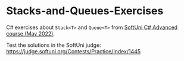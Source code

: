 # Stacks-and-Queues-Exercises

C# exercises about `Stack<T>` and `Queue<T>` from [SoftUni C# Advanced course (May 2022)](https://softuni.bg/trainings/3699/csharp-advanced-may-2022).

Test the solutions in the SoftUni judge: https://judge.softuni.org/Contests/Practice/Index/1445
